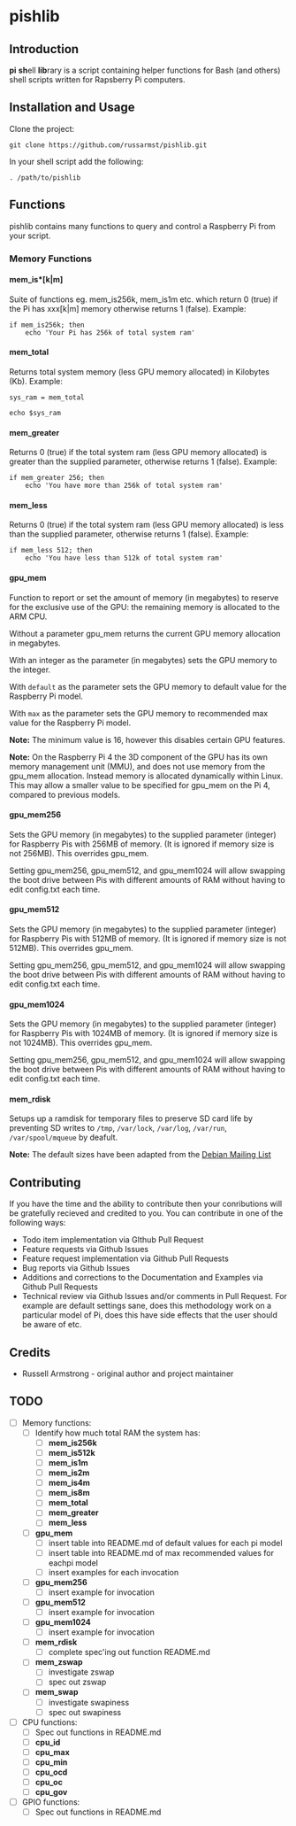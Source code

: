 # pishlib

## Introduction
**pi** **sh**ell **lib**rary is a script containing helper functions for Bash (and others) shell scripts written for Rapsberry Pi computers.

## Installation and Usage
Clone the project:
```shell
git clone https://github.com/russarmst/pishlib.git
```

In your shell script add the following:
```shell
. /path/to/pishlib
```

## Functions
pishlib contains many functions to query and control a Raspberry Pi from your script.

### Memory Functions
#### mem_is*[k|m]
Suite of functions eg. mem_is256k, mem_is1m etc. which return 0 (true) if the Pi has xxx[k|m] memory otherwise returns 1 (false). Example:
```shell
if mem_is256k; then
    echo 'Your Pi has 256k of total system ram'
```

#### mem_total
Returns total system memory (less GPU memory allocated) in Kilobytes (Kb). Example:
```shell
sys_ram = mem_total

echo $sys_ram 
```

#### mem_greater
Returns 0 (true) if the total system ram (less GPU memory allocated) is greater than the supplied parameter, otherwise returns 1 (false). Example:
```shell
if mem_greater 256; then
    echo 'You have more than 256k of total system ram'
```

#### mem_less
Returns 0 (true) if the total system ram (less GPU memory allocated) is less than the supplied parameter, otherwise returns 1 (false). Example:
```shell
if mem_less 512; then
    echo 'You have less than 512k of total system ram'
```

#### gpu_mem
Function to report or set the amount of memory (in megabytes) to reserve for the exclusive use of the GPU: the remaining memory is allocated to the ARM CPU.

Without a parameter gpu_mem returns the current GPU memory allocation in megabytes.

With an integer as the parameter (in megabytes) sets the GPU memory to the integer.

With `default` as the parameter sets the GPU memory to default value for the Raspberry Pi model.

With `max` as the parameter sets the GPU memory to recommended max value for the Raspberry Pi model.

**Note:** The minimum value is 16, however this disables certain GPU features.

**Note:** On the Raspberry Pi 4 the 3D component of the GPU has its own memory management unit (MMU), and does not use memory from the gpu_mem allocation. Instead memory is allocated dynamically within Linux. This may allow a smaller value to be specified for gpu_mem on the Pi 4, compared to previous models.

#### gpu_mem256
Sets the GPU memory (in megabytes) to the supplied parameter (integer) for Raspberry Pis with 256MB of memory. (It is ignored if memory size is not 256MB). This overrides gpu_mem.

Setting gpu_mem256, gpu_mem512, and gpu_mem1024 will allow swapping the boot drive between Pis with different amounts of RAM without having to edit config.txt each time.

#### gpu_mem512
Sets the GPU memory (in megabytes) to the supplied parameter (integer) for Raspberry Pis with 512MB of memory. (It is ignored if memory size is not 512MB). This overrides gpu_mem.

Setting gpu_mem256, gpu_mem512, and gpu_mem1024 will allow swapping the boot drive between Pis with different amounts of RAM without having to edit config.txt each time.

#### gpu_mem1024
Sets the GPU memory (in megabytes) to the supplied parameter (integer) for Raspberry Pis with 1024MB of memory. (It is ignored if memory size is not 1024MB). This overrides gpu_mem.

Setting gpu_mem256, gpu_mem512, and gpu_mem1024 will allow swapping the boot drive between Pis with different amounts of RAM without having to edit config.txt each time.

#### mem_rdisk
Setups up a ramdisk for temporary files to preserve SD card life by preventing SD writes to ```/tmp```, ```/var/lock```, ```/var/log```, ```/var/run```, ```/var/spool/mqueue``` by deafult.

**Note:** The default sizes have been adapted from the [Debian Mailing List](https://lists.debian.org/debian-devel/2011/04/msg00615.html)

## Contributing
If you have the time and the ability to contribute then your conributions will be gratefully recieved and credited to you. You can contribute in one of the following ways:
* Todo item implementation via GIthub Pull Request
* Feature requests via Github Issues
* Feature request implementation via Github Pull Requests
* Bug reports via Github Issues
* Additions and corrections to the Documentation and Examples via Github Pull Requests
* Technical review via Github Issues and/or comments in Pull Request. For example are default settings sane, does this methodology work on a particular model of Pi, does this have side effects that the user should be aware of etc.

## Credits
* Russell Armstrong - original author and project maintainer

## TODO
* [ ] Memory functions:
    - [ ] Identify how much total RAM the system has:
        + [ ] **mem_is256k**
        + [ ] **mem_is512k**
        + [ ] **mem_is1m**
        + [ ] **mem_is2m**
        + [ ] **mem_is4m**
        + [ ] **mem_is8m**
        + [ ] **mem_total**
        + [ ] **mem_greater**
        + [ ] **mem_less**
    - [ ] **gpu_mem**
        + [ ] insert table into README.md of default values for each pi model
        + [ ] insert table into README.md of max recommended values for eachpi model
        + [ ] insert examples for each invocation
    - [ ] **gpu_mem256**
        + [ ] insert example for invocation
    - [ ] **gpu_mem512**
        + [ ] insert example for invocation
    - [ ] **gpu_mem1024**
        + [ ] insert example for invocation
    - [ ] **mem_rdisk**
        + [ ] complete spec'ing out function README.md
    - [ ] **mem_zswap**
        + [ ] investigate zswap
        + [ ] spec out zswap
    - [ ] **mem_swap**
        + [ ] investigate swapiness
        + [ ] spec out swapiness
* [ ] CPU functions:
    - [ ] Spec out functions in README.md
    - [ ] **cpu_id**
    - [ ] **cpu_max**
    - [ ] **cpu_min**
    - [ ] **cpu_ocd**
    - [ ] **cpu_oc**
    - [ ] **cpu_gov**
* [ ] GPIO functions:
    - [ ] Spec out functions in README.md